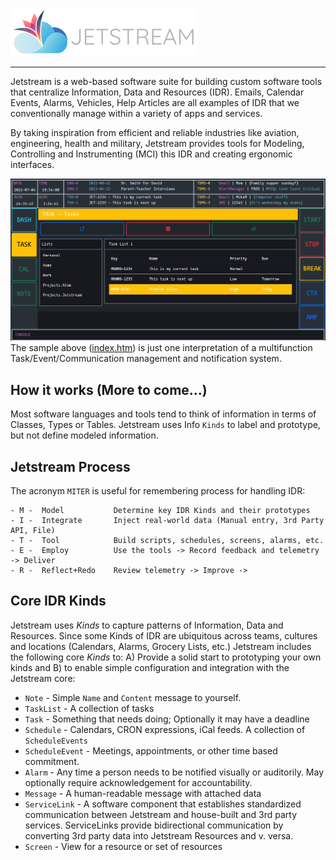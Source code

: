 ![Jetstream Logo](Jetstream-LogoV1.png)

---

Jetstream is a web-based software suite for building custom software tools that centralize Information, Data and Resources (IDR). Emails, Calendar Events, Alarms, Vehicles, Help Articles are all examples of IDR that we conventionally manage within a variety of apps and services. 

By taking inspiration from efficient and reliable industries like aviation, engineering, health and military, Jetstream provides tools for Modeling, Controlling and Instrumenting (MCI) this IDR and creating ergonomic interfaces.  

![Jetstream Screenshot](Jetstream-Sample.png)
The sample above ([index.htm](index.htm)) is just one interpretation of a multifunction Task/Event/Communication management and notification system.

## How it works (More to come...)
Most software languages and tools tend to think of information in terms of Classes, Types or Tables. Jetstream uses Info `Kinds` to label and prototype, but not define modeled information.

## Jetstream Process
The acronym `MITER` is useful for remembering process for handling IDR:
``` 
- M -  Model           Determine key IDR Kinds and their prototypes
- I -  Integrate       Inject real-world data (Manual entry, 3rd Party API, File)
- T -  Tool            Build scripts, schedules, screens, alarms, etc.
- E -  Employ          Use the tools -> Record feedback and telemetry -> Deliver
- R -  Reflect+Redo    Review telemetry -> Improve ->
```

## Core IDR Kinds
Jetstream uses *Kinds* to capture patterns of Information, Data and Resources. Since some Kinds of IDR are ubiquitous across teams, cultures and locations (Calendars, Alarms, Grocery Lists, etc.) Jetstream includes the following core *Kinds* to: A) Provide a solid start to prototyping your own kinds and B) to enable simple configuration and integration with the Jetstream core:

- `Note` - Simple `Name` and `Content` message to yourself.
- `TaskList` - A collection of tasks
- `Task` - Something that needs doing; Optionally it may have a deadline
- `Schedule` - Calendars, CRON expressions, iCal feeds. A collection of `ScheduleEvents`
- `ScheduleEvent` - Meetings, appointments, or other time based commitment.
- `Alarm` - Any time a person needs to be notified visually or auditorily. May optionally require acknowledgement for accountability.
- `Message` - A human-readable message with attached data
- `ServiceLink` -  A software component that establishes standardized communication between Jetstream and house-built and 3rd party services. ServiceLinks provide bidirectional communication by converting 3rd party data into Jetstream Resources and v. versa.
- `Screen` - View for a resource or set of resources



